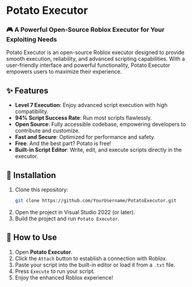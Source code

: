 # **Potato Executor**

### **🎮 A Powerful Open-Source Roblox Executor for Your Exploiting Needs**

Potato Executor is an open-source Roblox executor designed to provide smooth execution, reliability, and advanced scripting capabilities. With a user-friendly interface and powerful functionality, Potato Executor empowers users to maximize their experience.

## **✨ Features**
- **Level 7 Execution**: Enjoy advanced script execution with high compatibility.  
- **94% Script Success Rate**: Run most scripts flawlessly.  
- **Open Source**: Fully accessible codebase, empowering developers to contribute and customize.  
- **Fast and Secure**: Optimized for performance and safety.  
- **Free**: And the best part? Potato is free!  
- **Built-in Script Editor**: Write, edit, and execute scripts directly in the executor.  

## **🔧 Installation**
1. Clone this repository:
   ```bash
   git clone https://github.com/YourUsername/PotatoExecutor.git
   ```
2. Open the project in Visual Studio 2022 (or later).  
3. Build the project and run `Potato Executor`.

## **📝 How to Use**
1. Open **Potato Executor**.  
2. Click the `Attach` button to establish a connection with Roblox.  
3. Paste your script into the built-in editor or load it from a `.txt` file.  
4. Press `Execute` to run your script.  
5. Enjoy the enhanced Roblox experience!  
